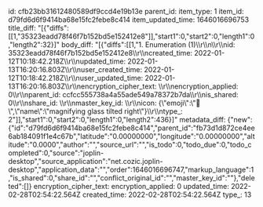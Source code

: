 id: cfb23bb31612480589df9ccd4e19b13e
parent_id: 
item_type: 1
item_id: d79fd6d6f9414ba68e15fc2febe8c414
item_updated_time: 1646016696753
title_diff: "[{\"diffs\":[[1,\"35323eadd78f46f7b152bd5e152412e8\"]],\"start1\":0,\"start2\":0,\"length1\":0,\"length2\":32}]"
body_diff: "[{\"diffs\":[[1,\"1. Enumeration (1)\\\r\\\n\\\r\\\nid: 35323eadd78f46f7b152bd5e152412e8\\\r\\\ncreated_time: 2022-01-12T10:18:42.218Z\\\r\\\nupdated_time: 2022-01-13T16:20:16.803Z\\\r\\\nuser_created_time: 2022-01-12T10:18:42.218Z\\\r\\\nuser_updated_time: 2022-01-13T16:20:16.803Z\\\r\\\nencryption_cipher_text: \\\r\\\nencryption_applied: 0\\\r\\\nparent_id: ccfcc555738a4a55ade549a78372b7da\\\r\\\nis_shared: 0\\\r\\\nshare_id: \\\r\\\nmaster_key_id: \\\r\\\nicon: {\\\"emoji\\\":\\\"🔎\\\",\\\"name\\\":\\\"magnifying glass tilted right\\\"}\\\r\\\ntype_: 2\"]],\"start1\":0,\"start2\":0,\"length1\":0,\"length2\":436}]"
metadata_diff: {"new":{"id":"d79fd6d6f9414ba68e15fc2febe8c414","parent_id":"fb73d1d872ce4ee6ab184091f1e4c67b","latitude":"0.00000000","longitude":"0.00000000","altitude":"0.0000","author":"","source_url":"","is_todo":0,"todo_due":0,"todo_completed":0,"source":"joplin-desktop","source_application":"net.cozic.joplin-desktop","application_data":"","order":1646016696747,"markup_language":1,"is_shared":0,"share_id":"","conflict_original_id":"","master_key_id":""},"deleted":[]}
encryption_cipher_text: 
encryption_applied: 0
updated_time: 2022-02-28T02:54:22.564Z
created_time: 2022-02-28T02:54:22.564Z
type_: 13